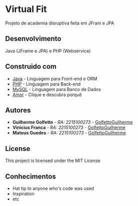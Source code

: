 # Virtual Fit

Projeto de academia disruptiva feita em JFram e JPA

## Desenvolvimento

Java (JFrame e JPA) e PHP (Webservice)

## Construido com

* [Java](https://netbeans.org/downloads/) - Linguagem para Front-end e ORM
* [PHP](https://secure.php.net/manual/pt_BR/intro-whatis.php) - Linguagem para Back-end
* [MySQL](https://www.mysql.com/) - Linguagem para Banco de Dados
* [Amor](http://2.bp.blogspot.com/-b_sT7_AlFEA/VI0Ctu3c-YI/AAAAAAAA0Yg/UFvYvtaIxgY/s1600/steve-jobs-unica-mneira-bom-trabalho.jpg) - Clique e descubra porquê

## Autores

* **Guilherme Golfetto** - *RA: 2215100273* - [GolfettoGuilherme](https://github.com/GolfettoGuilherme)
* **Vinicius Franca** - *RA: 2215100273* - [GolfettoGuilherme](https://github.com/GolfettoGuilherme)
* **Mateus Guedes** - *RA: 2215100273* - [GolfettoGuilherme](https://github.com/GolfettoGuilherme)

## License

This project is licensed under the MIT License 

## Conhecimentos

* Hat tip to anyone who's code was used
* Inspiration
* etc
